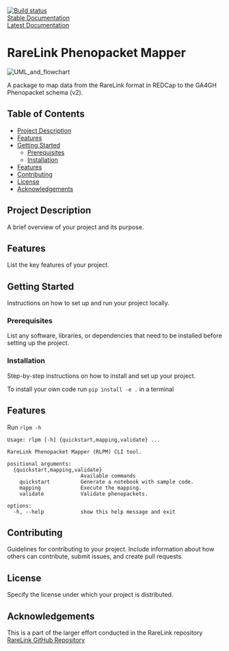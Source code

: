 [![Build status](https://github.com/bih-cei/rarelink_phenopacket_mapper/workflows/CI/badge.svg)](https://github.com/frehburg/TemplateForPythonProjects/actions/workflows/python_ci.yml)  
[Stable Documentation](https://bih-cei.github.io/rarelink_phenopacket_mapper/stable/)  
[Latest Documentation](https://bih-cei.github.io/rarelink_phenopacket_mapper/latest/)  

# RareLink Phenopacket Mapper
![UML_and_flowchart](https://github.com/user-attachments/assets/987ec48d-754a-4ceb-8f0c-a9b362a3d67b)

A package to map data from the RareLink format in REDCap to the GA4GH Phenopacket schema (v2).

## Table of Contents

- [Project Description](#project-description)
- [Features](#features)
- [Getting Started](#getting-started)
   - [Prerequisites](#prerequisites)
   - [Installation](#installation)
- [Features](#features)
- [Contributing](#contributing)
- [License](#license)
- [Acknowledgements](#acknowledgements)

## Project Description

A brief overview of your project and its purpose.

## Features

List the key features of your project.

## Getting Started

Instructions on how to set up and run your project locally.

### Prerequisites

List any software, libraries, or dependencies that need to be installed before setting up the project.

### Installation

Step-by-step instructions on how to install and set up your project.

To install your own code run `pip install -e .` in a terminal

## Features

Run `rlpm -h`

```
Usage: rlpm [-h] {quickstart,mapping,validate} ...

RareLink Phenopacket Mapper (RLPM) CLI tool.

positional arguments:
  {quickstart,mapping,validate}
                        Available commands
    quickstart          Generate a notebook with sample code.
    mapping             Execute the mapping.
    validate            Validate phenopackets.

options:
  -h, --help            show this help message and exit
```

## Contributing

Guidelines for contributing to your project. Include information about how others can contribute, submit issues, and create pull requests.

## License

Specify the license under which your project is distributed.

## Acknowledgements
This is a part of the larger effort conducted in the RareLink repository [RareLink GitHub Repository](www.github.com/bih-cei/rarelink)
